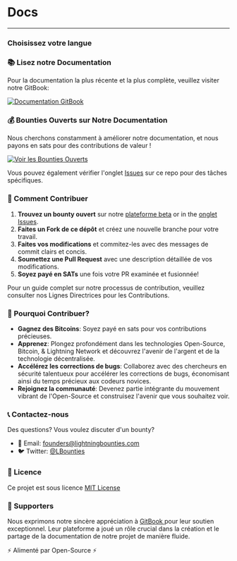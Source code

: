 # Docs

***

### Choisissez votre langue

### 📚 Lisez notre Documentation

Pour la documentation la plus récente et la plus complète, veuillez visiter notre GitBook:

[![Documentation GitBook](https://img.shields.io/badge/GitBook-Documentation-blue?style=for-the-badge\&logo=gitbook)](https://lightning-bounties.gitbook.io/docs/getting-started/getting-started)

### 💰 Bounties Ouverts sur Notre Documentation

Nous cherchons constamment à améliorer notre documentation, et nous payons en sats pour des contributions de valeur !

[![Voir les Bounties Ouverts](https://img.shields.io/badge/Voir%20les%20Bounties%20Ouverts-orange?style=for-the-badge)](https://beta.lightningbounties.com)

Vous pouvez également vérifier l'onglet [Issues](https://github.com/MIT-Bitcoin-2024/demo-gitbook/issues) sur ce repo pour des tâches spécifiques.

### 🚀 Comment Contribuer

1. **Trouvez un bounty ouvert** sur notre [plateforme beta](https://beta.lightningbounties.com) or in the [onglet Issues](https://github.com/MIT-Bitcoin-2024/demo-gitbook/issues).
2. **Faites un Fork de ce dépôt** et créez une nouvelle branche pour votre travail.
3. **Faites vos modifications** et commitez-les avec des messages de commit clairs et concis.
4. **Soumettez une Pull Request** avec une description détaillée de vos modifications.
5. **Soyez payé en SATs** une fois votre PR examinée et fusionnée!

Pour un guide complet sur notre processus de contribution, veuillez consulter nos Lignes Directrices pour les Contributions.

### 🌟 Pourquoi Contribuer?

* **Gagnez des Bitcoins**: Soyez payé en sats pour vos contributions précieuses.
* **Apprenez**: Plongez profondément dans les technologies Open-Source, Bitcoin, & Lightning Network et découvrez l'avenir de l'argent et de la technologie décentralisée.
* **Accélérez les corrections de bugs**: Collaborez avec des chercheurs en sécurité talentueux pour accélérer les corrections de bugs, économisant ainsi du temps précieux aux codeurs novices.
* **Rejoignez la communauté**: Devenez partie intégrante du mouvement vibrant de l'Open-Source et construisez l'avenir que vous souhaitez voir.

### 📞 Contactez-nous

Des questions? Vous voulez discuter d'un bounty?

* 📧 Email: [founders@lightningbounties.com](mailto:founders@lightningbounties.com)
* 🐦 Twitter: [@LBounties](https://x.com/LBounties)

### 📜 Licence

Ce projet est sous licence [MIT License](https://github.com/MIT-Bitcoin-2024/demo-gitbook?tab=License-1-ov-file)

### :handshake: Supporters

Nous exprimons notre sincère appréciation à [GitBook ](https://www.gitbook.com/)pour leur soutien exceptionnel. Leur plateforme a joué un rôle crucial dans la création et le partage de la documentation de notre projet de manière fluide.

⚡ Alimenté par Open-Source ⚡
